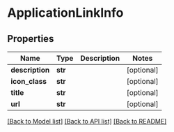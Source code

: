 # ApplicationLinkInfo

## Properties
Name | Type | Description | Notes
------------ | ------------- | ------------- | -------------
**description** | **str** |  | [optional] 
**icon_class** | **str** |  | [optional] 
**title** | **str** |  | [optional] 
**url** | **str** |  | [optional] 

[[Back to Model list]](../README.md#documentation-for-models) [[Back to API list]](../README.md#documentation-for-api-endpoints) [[Back to README]](../README.md)

